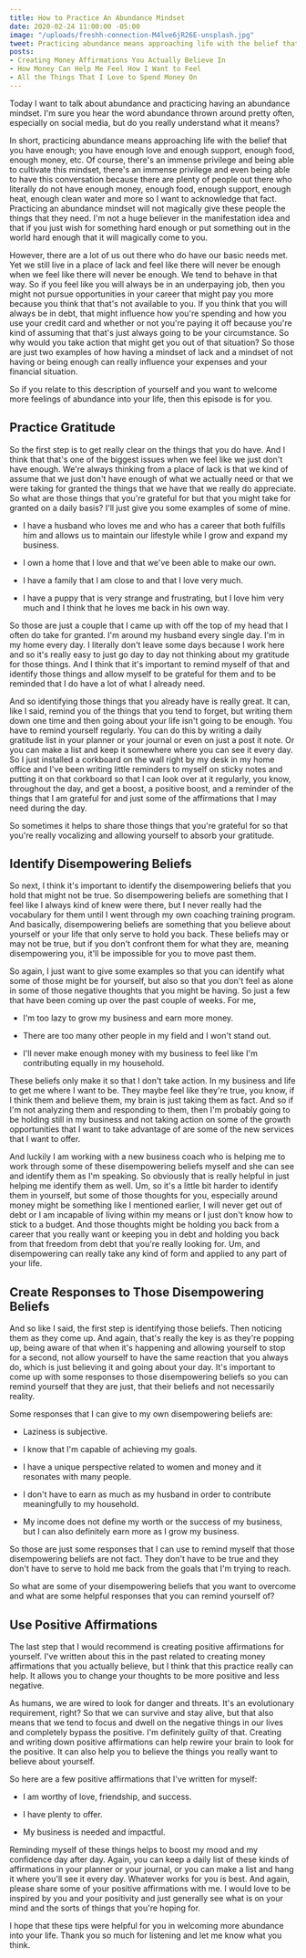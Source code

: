 ```yaml
---
title: How to Practice An Abundance Mindset
date: 2020-02-24 11:00:00 -05:00
image: "/uploads/freshh-connection-M4lve6jR26E-unsplash.jpg"
tweet: Practicing abundance means approaching life with the belief that you have enough.
posts:
- Creating Money Affirmations You Actually Believe In
- How Money Can Help Me Feel How I Want to Feel
- All the Things That I Love to Spend Money On
---
```


Today I want to talk about abundance and practicing having an abundance mindset. I'm sure you hear the word abundance thrown around pretty often, especially on social media, but do you really understand what it means? 

In short, practicing abundance means approaching life with the belief that you have enough; you have enough love and enough support, enough food, enough money, etc. Of course, there's an immense privilege and being able to cultivate this mindset, there's an immense privilege and even being able to have this conversation because there are plenty of people out there who literally do not have enough money, enough food, enough support, enough heat, enough clean water and more so I want to acknowledge that fact. Practicing an abundance mindset will not magically give these people the things that they need. I'm not a huge believer in the manifestation idea and that if you just wish for something hard enough or put something out in the world hard enough that it will magically come to you.

However, there are a lot of us out there who do have our basic needs met. Yet we still live in a place of lack and feel like there will never be enough when we feel like there will never be enough. We tend to behave in that way. So if you feel like you will always be in an underpaying job, then you might not pursue opportunities in your career that might pay you more because you think that that's not available to you. If you think that you will always be in debt, that might influence how you're spending and how you use your credit card and whether or not you're paying it off because you're kind of assuming that that's just always going to be your circumstance. So why would you take action that might get you out of that situation? So those are just two examples of how having a mindset of lack and a mindset of not having or being enough can really influence your expenses and your financial situation.

So if you relate to this description of yourself and you want to welcome more feelings of abundance into your life, then this episode is for you.

## Practice Gratitude

So the first step is to get really clear on the things that you do have. And I think that that's one of the biggest issues when we feel like we just don't have enough. We're always thinking from a place of lack is that we kind of assume that we just don't have enough of what we actually need or that we were taking for granted the things that we have that we really do appreciate. So what are those things that you're grateful for but that you might take for granted on a daily basis? I'll just give you some examples of some of mine.

* I have a husband who loves me and who has a career that both fulfills him and allows us to maintain our lifestyle while I grow and expand my business.

* I own a home that I love and that we've been able to make our own.

* I have a family that I am close to and that I love very much.

* I have a puppy that is very strange and frustrating, but I love him very much and I think that he loves me back in his own way.

So those are just a couple that I came up with off the top of my head that I often do take for granted. I'm around my husband every single day. I'm in my home every day. I literally don't leave some days because I work here and so it's really easy to just go day to day not thinking about my gratitude for those things. And I think that it's important to remind myself of that and identify those things and allow myself to be grateful for them and to be reminded that I do have a lot of what I already need.

And so identifying those things that you already have is really great. It can, like I said, remind you of the things that you tend to forget, but writing them down one time and then going about your life isn't going to be enough. You have to remind yourself regularly. You can do this by writing a daily gratitude list in your planner or your journal or even on just a post it note. Or you can make a list and keep it somewhere where you can see it every day. So I just installed a corkboard on the wall right by my desk in my home office and I've been writing little reminders to myself on sticky notes and putting it on that corkboard so that I can look over at it regularly, you know, throughout the day, and get a boost, a positive boost, and a reminder of the things that I am grateful for and just some of the affirmations that I may need during the day.

So sometimes it helps to share those things that you're grateful for so that you're really vocalizing and allowing yourself to absorb your gratitude.

## Identify Disempowering Beliefs

So next, I think it's important to identify the disempowering beliefs that you hold that might not be true. So disempowering beliefs are something that I feel like I always kind of knew were there, but I never really had the vocabulary for them until I went through my own coaching training program. And basically, disempowering beliefs are something that you believe about yourself or your life that only serve to hold you back. These beliefs may or may not be true, but if you don't confront them for what they are, meaning disempowering you, it'll be impossible for you to move past them.

So again, I just want to give some examples so that you can identify what some of those might be for yourself, but also so that you don't feel as alone in some of those negative thoughts that you might be having. So just a few that have been coming up over the past couple of weeks. For me,

* I'm too lazy to grow my business and earn more money.

* There are too many other people in my field and I won't stand out.

* I'll never make enough money with my business to feel like I'm contributing equally in my household.

These beliefs only make it so that I don't take action. In my business and life to get me where I want to be. They maybe feel like they're true, you know, if I think them and believe them, my brain is just taking them as fact. And so if I'm not analyzing them and responding to them, then I'm probably going to be holding still in my business and not taking action on some of the growth opportunities that I want to take advantage of are some of the new services that I want to offer.

And luckily I am working with a new business coach who is helping me to work through some of these disempowering beliefs myself and she can see and identify them as I'm speaking. So obviously that is really helpful in just helping me identify them as well. Um, so it's a little bit harder to identify them in yourself, but some of those thoughts for you, especially around money might be something like I mentioned earlier, I will never get out of debt or I am incapable of living within my means or I just don't know how to stick to a budget. And those thoughts might be holding you back from a career that you really want or keeping you in debt and holding you back from that freedom from debt that you're really looking for. Um, and disempowering can really take any kind of form and applied to any part of your life.

## Create Responses to Those Disempowering Beliefs

And so like I said, the first step is identifying those beliefs. Then noticing them as they come up. And again, that's really the key is as they're popping up, being aware of that when it's happening and allowing yourself to stop for a second, not allow yourself to have the same reaction that you always do, which is just believing it and going about your day. It's important to come up with some responses to those disempowering beliefs so you can remind yourself that they are just, that their beliefs and not necessarily reality.

Some responses that I can give to my own disempowering beliefs are:

* Laziness is subjective.

* I know that I'm capable of achieving my goals.

* I have a unique perspective related to women and money and it resonates with many people.

* I don't have to earn as much as my husband in order to contribute meaningfully to my household.

* My income does not define my worth or the success of my business, but I can also definitely earn more as I grow my business.

So those are just some responses that I can use to remind myself that those disempowering beliefs are not fact. They don't have to be true and they don't have to serve to hold me back from the goals that I'm trying to reach.

So what are some of your disempowering beliefs that you want to overcome and what are some helpful responses that you can remind yourself of?

## Use Positive Affirmations

The last step that I would recommend is creating positive affirmations for yourself. I've written about this in the past related to creating money affirmations that you actually believe, but I think that this practice really can help. It allows you to change your thoughts to be more positive and less negative.

As humans, we are wired to look for danger and threats. It's an evolutionary requirement, right? So that we can survive and stay alive, but that also means that we tend to focus and dwell on the negative things in our lives and completely bypass the positive. I'm definitely guilty of that. Creating and writing down positive affirmations can help rewire your brain to look for the positive. It can also help you to believe the things you really want to believe about yourself.

So here are a few positive affirmations that I've written for myself:

* I am worthy of love, friendship, and success.

* I have plenty to offer.

* My business is needed and impactful.

Reminding myself of these things helps to boost my mood and my confidence day after day. Again, you can keep a daily list of these kinds of affirmations in your planner or your journal, or you can make a list and hang it where you'll see it every day. Whatever works for you is best. And again, please share some of your positive affirmations with me. I would love to be inspired by you and your positivity and just generally see what is on your mind and the sorts of things that you're hoping for.

I hope that these tips were helpful for you in welcoming more abundance into your life. Thank you so much for listening and let me know what you think.